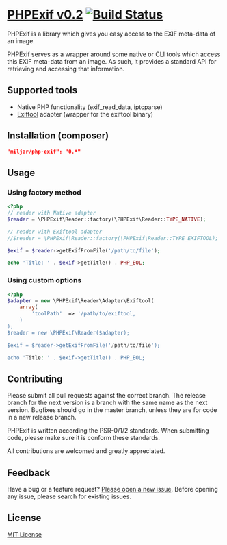 # [PHPExif v0.2](http://github.com/Miljar/php-exif) [![Build Status](https://travis-ci.org/Miljar/php-exif.png?branch=master)](https://travis-ci.org/Miljar/php-exif)

PHPExif is a library which gives you easy access to the EXIF meta-data of an image.

PHPExif serves as a wrapper around some native or CLI tools which access this EXIF meta-data from an image. As such, it provides a standard API for retrieving and accessing that information.

## Supported tools

* Native PHP functionality (exif_read_data, iptcparse)
* [Exiftool](http://google.com) adapter (wrapper for the exiftool binary)

## Installation (composer)

```json
"miljar/php-exif": "0.*"
```


## Usage

### Using factory method

```php
<?php
// reader with Native adapter
$reader = \PHPExif\Reader::factory(\PHPExif\Reader::TYPE_NATIVE);

// reader with Exiftool adapter
//$reader = \PHPExif\Reader::factory(\PHPExif\Reader::TYPE_EXIFTOOL);

$exif = $reader->getExifFromFile('/path/to/file');

echo 'Title: ' . $exif->getTitle() . PHP_EOL;
```

### Using custom options

```php
<?php
$adapter = new \PHPExif\Reader\Adapter\Exiftool(
    array(
        'toolPath'  => '/path/to/exiftool,
    )
);
$reader = new \PHPExif\Reader($adapter);

$exif = $reader->getExifFromFile('/path/to/file');

echo 'Title: ' . $exif->getTitle() . PHP_EOL;
```

## Contributing

Please submit all pull requests against the correct branch. The release branch for the next version is a branch with the same name as the next version. Bugfixes should go in the master branch, unless they are for code in a new release branch.

PHPExif is written according the PSR-0/1/2 standards. When submitting code, please make sure it is conform these standards.

All contributions are welcomed and greatly appreciated.

## Feedback

Have a bug or a feature request? [Please open a new issue](https://github.com/Miljar/php-exif/issues). Before opening any issue, please search for existing issues.

## License

[MIT License](http://github.com/Miljar/php-exif/LICENSE)

